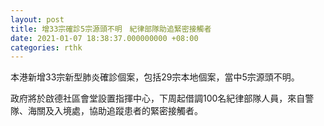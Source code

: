 ```yaml
---
layout: post
title: 增33宗確診5宗源頭不明　紀律部隊助追緊密接觸者
date: 2021-01-07 18:38:37.000000000 +08:00
categories: rthk
---
```


本港新增33宗新型肺炎確診個案，包括29宗本地個案，當中5宗源頭不明。

政府將於啟德社區會堂設置指揮中心，下周起借調100名紀律部隊人員，來自警隊、海關及入境處，協助追蹤患者的緊密接觸者。
